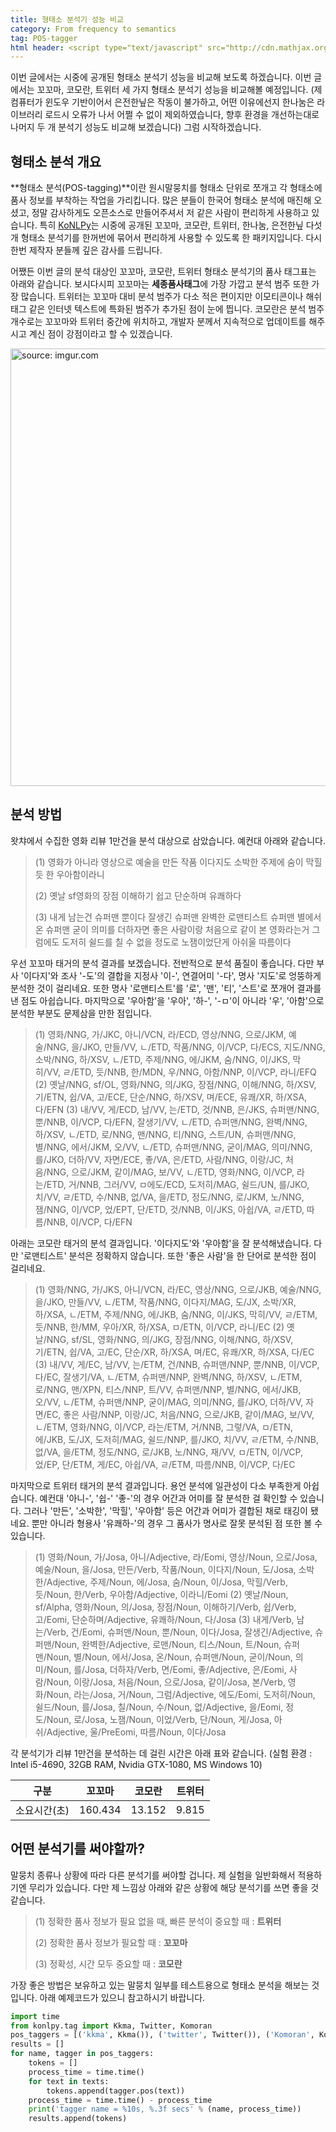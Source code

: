 ```yaml
---
title: 형태소 분석기 성능 비교
category: From frequency to semantics
tag: POS-tagger
html header: <script type="text/javascript" src="http://cdn.mathjax.org/mathjax/latest/MathJax.js?config=TeX-AMS_SVG"></script>
---
```


이번 글에서는 시중에 공개된 형태소 분석기 성능을 비교해 보도록 하겠습니다. 이번 글에서는 꼬꼬마, 코모란, 트위터 세 가지 형태소 분석기 성능을 비교해볼 예정입니다. (제 컴퓨터가 윈도우 기반이어서 은전한닢은 작동이 불가하고, 어떤 이유에선지 한나눔은 라이브러리 로드시 오류가 나서 어쩔 수 없이 제외하였습니다, 향후 환경을 개선하는대로 나머지 두 개 분석기 성능도 비교해 보겠습니다) 그럼 시작하겠습니다.



## 형태소 분석 개요

**형태소 분석(POS-tagging)**이란 원시말뭉치를 형태소 단위로 쪼개고 각 형태소에 품사 정보를 부착하는 작업을 가리킵니다. 많은 분들이 한국어 형태소 분석에 매진해 오셨고, 정말 감사하게도 오픈소스로 만들어주셔서 저 같은 사람이 편리하게 사용하고 있습니다. 특히 [KoNLPy](http://konlpy-ko.readthedocs.io/)는 시중에 공개된 꼬꼬마, 코모란, 트위터, 한나눔, 은전한닢 다섯개 형태소 분석기를 한꺼번에 묶어서 편리하게 사용할 수 있도록 한 패키지입니다. 다시 한번 제작자 분들께 깊은 감사를 드립니다.

어쨌든 이번 글의 분석 대상인 꼬꼬마, 코모란, 트위터 형태소 분석기의 품사 태그표는 아래와 같습니다. 보시다시피 꼬꼬마는 **세종품사태그**에 가장 가깝고 분석 범주 또한 가장 많습니다. 트위터는 꼬꼬마 대비 분석 범주가 다소 적은 편이지만 이모티콘이나 해쉬태그 같은 인터넷 텍스트에 특화된 범주가 추가된 점이 눈에 띕니다. 코모란은 분석 범주 개수로는 꼬꼬마와 트위터 중간에 위치하고, 개발자 분께서 지속적으로 업데이트를 해주시고 계신 점이 강점이라고 할 수 있겠습니다.

<a href="http://imgur.com/RXBrbue"><img src="http://i.imgur.com/RXBrbue.png" width="700px" title="source: imgur.com" /></a>



## 분석 방법

왓챠에서 수집한 영화 리뷰 1만건을 분석 대상으로 삼았습니다. 예컨대 아래와 같습니다.

> (1) 영화가 아니라 영상으로 예술을 만든 작품 이다지도 소박한 주제에 숨이 막힐 듯 한 우아함이라니
>
> (2) 옛날 sf영화의 장점 이해하기 쉽고 단순하며 유쾌하다
>
> (3) 내게 남는건 슈퍼맨 뿐이다 잘생긴 슈퍼맨 완벽한 로맨티스트 슈퍼맨 별에서 온 슈퍼맨 굳이 의미를 더하자면 좋은 사람이랑 처음으로 같이 본 영화라는거 그럼에도 도저히 쉴드를 칠 수 없을 정도로 노잼이었단게 아쉬울 따름이다

우선 꼬꼬마 태거의 분석 결과를 보겠습니다. 전반적으로 분석 품질이 좋습니다. 다만 부사 '이다지'와 조사 '-도'의 결합을 지정사 '이-', 연결어미 '-다', 명사 '지도'로 엉뚱하게 분석한 것이 걸리네요. 또한 명사 '로맨티스트'를 '로', '맨', '티', '스트'로 쪼개어 결과를 낸 점도 아쉽습니다. 마지막으로 '우아함'을 '우아', '하-', '-ㅁ'이 아니라 '우', '아함'으로 분석한 부분도 문제삼을 만한 점입니다.

> (1) 영화/NNG, 가/JKC, 아니/VCN, 라/ECD, 영상/NNG, 으로/JKM, 예술/NNG, 을/JKO, 만들/VV, ㄴ/ETD, 작품/NNG, 이/VCP, 다/ECS, 지도/NNG, 소박/NNG, 하/XSV, ㄴ/ETD, 주제/NNG, 에/JKM, 숨/NNG, 이/JKS, 막히/VV, ㄹ/ETD, 듯/NNB, 한/MDN, 우/NNG, 아함/NNP, 이/VCP, 라니/EFQ
> (2) 옛날/NNG, sf/OL, 영화/NNG, 의/JKG, 장점/NNG, 이해/NNG, 하/XSV, 기/ETN, 쉽/VA, 고/ECE, 단순/NNG, 하/XSV, 며/ECE, 유쾌/XR, 하/XSA, 다/EFN
> (3) 내/VV, 게/ECD, 남/VV, 는/ETD, 것/NNB, 은/JKS, 슈퍼맨/NNG, 뿐/NNB, 이/VCP, 다/EFN, 잘생기/VV, ㄴ/ETD, 슈퍼맨/NNG, 완벽/NNG, 하/XSV, ㄴ/ETD, 로/NNG, 맨/NNG, 티/NNG, 스트/UN, 슈퍼맨/NNG, 별/NNG, 에서/JKM, 오/VV, ㄴ/ETD, 슈퍼맨/NNG, 굳이/MAG, 의미/NNG, 를/JKO, 더하/VV, 자면/ECE, 좋/VA, 은/ETD, 사람/NNG, 이랑/JC, 처음/NNG, 으로/JKM, 같이/MAG, 보/VV, ㄴ/ETD, 영화/NNG, 이/VCP, 라는/ETD, 거/NNB, 그러/VV, ㅁ에도/ECD, 도저히/MAG, 쉴드/UN, 를/JKO, 치/VV, ㄹ/ETD, 수/NNB, 없/VA, 을/ETD, 정도/NNG, 로/JKM, 노/NNG, 잼/NNG, 이/VCP, 었/EPT, 단/ETD, 것/NNB, 이/JKS, 아쉽/VA, ㄹ/ETD, 따름/NNB, 이/VCP, 다/EFN

아래는 코모란 태거의 분석 결과입니다. '이다지도'와 '우아함'을 잘 분석해냈습니다. 다만 '로맨티스트' 분석은 정확하지 않습니다. 또한 '좋은 사람'을 한 단어로 분석한 점이 걸리네요.

> (1) 영화/NNG, 가/JKS, 아니/VCN, 라/EC, 영상/NNG, 으로/JKB, 예술/NNG, 을/JKO, 만들/VV, ㄴ/ETM, 작품/NNG, 이다지/MAG, 도/JX, 소박/XR, 하/XSA, ㄴ/ETM, 주제/NNG, 에/JKB, 숨/NNG, 이/JKS, 막히/VV, ㄹ/ETM, 듯/NNB, 한/MM, 우아/XR, 하/XSA, ㅁ/ETN, 이/VCP, 라니/EC
> (2) 옛날/NNG, sf/SL, 영화/NNG, 의/JKG, 장점/NNG, 이해/NNG, 하/XSV, 기/ETN, 쉽/VA, 고/EC, 단순/XR, 하/XSA, 며/EC, 유쾌/XR, 하/XSA, 다/EC
> (3) 내/VV, 게/EC, 남/VV, 는/ETM, 건/NNB, 슈퍼맨/NNP, 뿐/NNB, 이/VCP, 다/EC, 잘생기/VA, ㄴ/ETM, 슈퍼맨/NNP, 완벽/NNG, 하/XSV, ㄴ/ETM, 로/NNG, 맨/XPN, 티스/NNP, 트/VV, 슈퍼맨/NNP, 별/NNG, 에서/JKB, 오/VV, ㄴ/ETM, 슈퍼맨/NNP, 굳이/MAG, 의미/NNG, 를/JKO, 더하/VV, 자면/EC, 좋은 사람/NNP, 이랑/JC, 처음/NNG, 으로/JKB, 같이/MAG, 보/VV, ㄴ/ETM, 영화/NNG, 이/VCP, 라는/ETM, 거/NNB, 그렇/VA, ㅁ/ETN, 에/JKB, 도/JX, 도저히/MAG, 쉴드/NNP, 를/JKO, 치/VV, ㄹ/ETM, 수/NNB, 없/VA, 을/ETM, 정도/NNG, 로/JKB, 노/NNG, 재/VV, ㅁ/ETN, 이/VCP, 었/EP, 단/ETM, 게/EC, 아쉽/VA, ㄹ/ETM, 따름/NNB, 이/VCP, 다/EC

마지막으로 트위터 태거의 분석 결과입니다. 용언 분석에 일관성이 다소 부족한게 아쉽습니다. 예컨대 '아니-', '쉽-' '좋-'의 경우 어간과 어미를 잘 분석한 걸 확인할 수 있습니다. 그러나 '만든', '소박한', '막힐', '우아함' 등은 어간과 어미가 결합된 채로 태깅이 됐네요. 뿐만 아니라 형용사 '유쾌하-'의 경우 그 품사가 명사로 잘못 분석된 점 또한 볼 수 있습니다.

> (1) 영화/Noun, 가/Josa, 아니/Adjective, 라/Eomi, 영상/Noun, 으로/Josa, 예술/Noun, 을/Josa, 만든/Verb, 작품/Noun, 이다지/Noun, 도/Josa, 소박한/Adjective, 주제/Noun, 에/Josa, 숨/Noun, 이/Josa, 막힐/Verb, 듯/Noun, 한/Verb, 우아함/Adjective, 이라니/Eomi
> (2) 옛날/Noun, sf/Alpha, 영화/Noun, 의/Josa, 장점/Noun, 이해하기/Verb, 쉽/Verb, 고/Eomi, 단순하며/Adjective, 유쾌하/Noun, 다/Josa
> (3) 내게/Verb, 남는/Verb, 건/Eomi, 슈퍼맨/Noun, 뿐/Noun, 이다/Josa, 잘생긴/Adjective, 슈퍼맨/Noun, 완벽한/Adjective, 로맨/Noun, 티스/Noun, 트/Noun, 슈퍼맨/Noun, 별/Noun, 에서/Josa, 온/Noun, 슈퍼맨/Noun, 굳이/Noun, 의미/Noun, 를/Josa, 더하자/Verb, 면/Eomi, 좋/Adjective, 은/Eomi, 사람/Noun, 이랑/Josa, 처음/Noun, 으로/Josa, 같이/Josa, 본/Verb, 영화/Noun, 라는/Josa, 거/Noun, 그럼/Adjective, 에도/Eomi, 도저히/Noun, 쉴드/Noun, 를/Josa, 칠/Noun, 수/Noun, 없/Adjective, 을/Eomi, 정도/Noun, 로/Josa, 노잼/Noun, 이었/Verb, 단/Noun, 게/Josa, 아쉬/Adjective, 울/PreEomi, 따름/Noun, 이다/Josa

각 분석기가 리뷰 1만건을 분석하는 데 걸린 시간은 아래 표와 같습니다. (실험 환경 : Intel i5-4690, 32GB RAM, Nvidia GTX-1080, MS Windows 10)

|   구분    |   꼬꼬마   |  코모란   |  트위터  |
| :-----: | :-----: | :----: | :---: |
| 소요시간(초) | 160.434 | 13.152 | 9.815 |



## 어떤 분석기를 써야할까?

말뭉치 종류나 상황에 따라 다른 분석기를 써야할 겁니다. 제 실험을 일반화해서 적용하기엔 무리가 있습니다. 다만 제 느낌상 아래와 같은 상황에 해당 분석기를 쓰면 좋을 것 같습니다.

> (1) 정확한 품사 정보가 필요 없을 때, 빠른 분석이 중요할 때 : **트위터**
>
> (2) 정확한 품사 정보가 필요할 때 : **꼬꼬마**
>
> (3) 정확성, 시간 모두 중요할 때 : **코모란**

가장 좋은 방법은 보유하고 있는 말뭉치 일부를 테스트용으로 형태소 분석을 해보는 것입니다. 아래 예제코드가 있으니 참고하시기 바랍니다.

```python
import time
from konlpy.tag import Kkma, Twitter, Komoran
pos_taggers = [('kkma', Kkma()), ('twitter', Twitter()), ('Komoran', Komoran())]
results = []
for name, tagger in pos_taggers:
    tokens = []
    process_time = time.time()
    for text in texts:
        tokens.append(tagger.pos(text))
    process_time = time.time() - process_time
    print('tagger name = %10s, %.3f secs' % (name, process_time))
    results.append(tokens)
```

